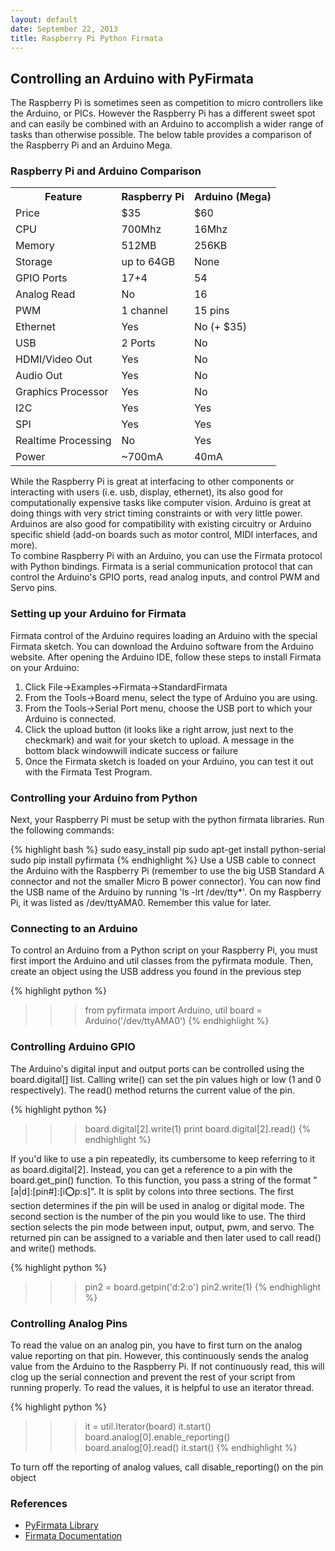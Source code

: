 ```yaml
---
layout: default
date: September 22, 2013
title: Raspberry Pi Python Firmata
---
```


## Controlling an Arduino with PyFirmata

The Raspberry Pi is sometimes seen as competition to micro controllers like the Arduino, or PICs. However the Raspberry Pi has a different sweet spot and can easily be combined with an Arduino to accomplish a wider range of tasks than otherwise possible. The below table provides a comparison of the Raspberry Pi and an Arduino Mega.

### Raspberry Pi and Arduino Comparison

<table style="border: 0px">
<tr><th>Feature             </th><th>Raspberry Pi</th><th>Arduino (Mega)</th></tr>
<tr><td>Price               </td><td> $35        </td><td>     $60  </td></tr>
<tr><td>CPU   	             </td><td> 700Mhz     </td><td>	16Mhz    </td></tr>
<tr><td>Memory	             </td><td> 512MB	  </td><td> 256KB        </td></tr>
<tr><td>Storage	     </td><td> up to 64GB </td><td> None         </td></tr>
<tr><td>GPIO Ports	     </td><td> 17+4	  </td><td> 54           </td></tr> 
<tr><td>Analog Read	     </td><td> No	  </td><td> 16           </td></tr>
<tr><td>PWM	             </td><td> 1 channel  </td><td>	15 pins  </td></tr>
<tr><td>Ethernet	     </td><td> Yes	  </td><td> No (+ $35)   </td></tr>
<tr><td>USB                 </td><td> 2 Ports	  </td><td> No           </td></tr>
<tr><td>HDMI/Video Out	     </td><td> Yes	  </td><td> No           </td></tr>
<tr><td>Audio Out	     </td><td> Yes	  </td><td> No           </td></tr>
<tr><td>Graphics Processor  </td><td> Yes	  </td><td> No           </td></tr>
<tr><td>I2C                 </td><td> Yes	  </td><td> Yes          </td></tr>
<tr><td>SPI                 </td><td> Yes	  </td><td> Yes          </td></tr>
<tr><td>Realtime Processing </td><td> No	  </td><td> Yes          </td></tr>
<tr><td>Power	             </td><td>~700mA	  </td><td> 40mA         </td></tr>
</table>

While the Raspberry Pi is great at interfacing to other components or interacting with users (i.e. usb, display, ethernet), its also good for computationally expensive tasks like computer vision. Arduino is great at doing things with very strict timing constraints or with very little power. Arduinos are also good for compatibility with existing circuitry or Arduino specific shield (add-on boards such as motor control, MIDI interfaces, and more).
<br/>
To combine Raspberry Pi with an Arduino, you can use the Firmata protocol with Python bindings. Firmata is a serial communication protocol that can control the Arduino's GPIO ports, read analog inputs, and control PWM and Servo pins.

### Setting up your Arduino for Firmata

Firmata control of the Arduino requires loading an Arduino with the special Firmata sketch. You can download the Arduino software from the Arduino website. After opening the Arduino IDE, follow these steps to install Firmata on your Arduino:

1. Click File->Examples->Firmata->StandardFirmata
2. From the Tools->Board menu, select the type of Arduino you are using.
3. From the Tools->Serial Port menu, choose the USB port to which your Arduino is connected.
4. Click the upload button (it looks like a right arrow, just next to the checkmark) and wait for your sketch to upload. A message in the bottom black windowwill indicate success or failure
5. Once the Firmata sketch is loaded on your Arduino, you can test it out with the Firmata Test Program.

### Controlling your Arduino from Python

Next, your Raspberry Pi must be setup with the python firmata libraries. Run the following commands:

{% highlight bash %}
  sudo easy_install pip
  sudo apt-get install python-serial
  sudo pip install pyfirmata
{% endhighlight %}
Use a USB cable to connect the Arduino with the Raspberry Pi (remember to use the big USB Standard A connector and not the smaller Micro B power connector). You can now find the USB name of the Arduino by running 'ls -lrt /dev/tty*'. On my Raspberry Pi, it was listed as /dev/ttyAMA0. Remember this value for later.

### Connecting to an Arduino

To control an Arduino from a Python script on your Raspberry Pi, you must first import the Arduino and util classes from the pyfirmata module. Then, create an object using the USB address you found in the previous step

{% highlight python %}
  >>> from pyfirmata import Arduino, util
  >>> board = Arduino('/dev/ttyAMA0')
{% endhighlight %}

### Controlling Arduino GPIO

The Arduino's digital input and output ports can be controlled using the board.digital[] list. Calling write() can set the pin values high or low (1 and 0 respectively). The read() method returns the current value of the pin.

{% highlight python %}
>>> board.digital[2].write(1)
>>> print board.digital[2].read()
{% endhighlight %}

If you'd like to use a pin repeatedly, its cumbersome to keep referring to it as board.digital[2]. Instead, you can get a reference to a pin with the board.get_pin() function. To this function, you pass a string of the format "[a|d]:[pin#]:[i:o:p:s]". It is split by colons into three sections. The first section determines if the pin will be used in analog or digital mode. The second section is the number of the pin you would like to use. The third section selects the pin mode between input, output, pwm, and servo. The returned pin can be assigned to a variable and then later used to call read() and write() methods.

{% highlight python %}
  >>> pin2 = board.getpin('d:2:o')
  >>> pin2.write(1)
{% endhighlight %}

### Controlling Analog Pins

To read the value on an analog pin, you have to first turn on the analog value reporting on that pin. However, this continuously sends the analog value from the Arduino to the Raspberry Pi. If not continuously read, this will clog up the serial connection and prevent the rest of your script from running properly. To read the values, it is helpful to use an iterator thread.

{% highlight python %}
   >>> it = util.Iterator(board)
   >>> it.start()
   >>> board.analog[0].enable_reporting()
   >>> board.analog[0].read()
   >>> it.start()
{% endhighlight %}

To turn off the reporting of analog values, call disable_reporting() on the pin object

### References
* [PyFirmata Library](https://github.com/tino/pyFirmata)
* [Firmata Documentation](http://firmata.org/)